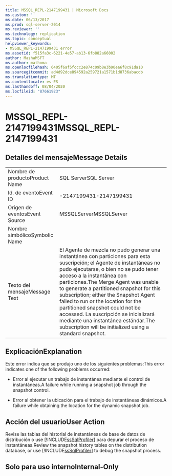 ```yaml
---
title: MSSQL_REPL-2147199431 | Microsoft Docs
ms.custom: ''
ms.date: 06/13/2017
ms.prod: sql-server-2014
ms.reviewer: ''
ms.technology: replication
ms.topic: conceptual
helpviewer_keywords:
- MSSQL_REPL-2147199431 error
ms.assetid: f515fa3c-6221-4e57-ab13-6fb882a66002
author: MashaMSFT
ms.author: mathoma
ms.openlocfilehash: 6405f6af5fccc2e874c09b8e3b90ea6f8c91da10
ms.sourcegitcommit: ad4d92dce894592a259721a1571b1d8736abacdb
ms.translationtype: MT
ms.contentlocale: es-ES
ms.lasthandoff: 08/04/2020
ms.locfileid: "87661923"
---
```

# <a name="mssql_repl-2147199431"></a><span data-ttu-id="03c52-102">MSSQL_REPL-2147199431</span><span class="sxs-lookup"><span data-stu-id="03c52-102">MSSQL_REPL-2147199431</span></span>
    
## <a name="message-details"></a><span data-ttu-id="03c52-103">Detalles del mensaje</span><span class="sxs-lookup"><span data-stu-id="03c52-103">Message Details</span></span>  
  
|||  
|-|-|  
|<span data-ttu-id="03c52-104">Nombre de producto</span><span class="sxs-lookup"><span data-stu-id="03c52-104">Product Name</span></span>|<span data-ttu-id="03c52-105">SQL Server</span><span class="sxs-lookup"><span data-stu-id="03c52-105">SQL Server</span></span>|  
|<span data-ttu-id="03c52-106">Id. de evento</span><span class="sxs-lookup"><span data-stu-id="03c52-106">Event ID</span></span>|<span data-ttu-id="03c52-107">-2147199431</span><span class="sxs-lookup"><span data-stu-id="03c52-107">-2147199431</span></span>|  
|<span data-ttu-id="03c52-108">Origen de eventos</span><span class="sxs-lookup"><span data-stu-id="03c52-108">Event Source</span></span>|<span data-ttu-id="03c52-109">MSSQLServer</span><span class="sxs-lookup"><span data-stu-id="03c52-109">MSSQLServer</span></span>|  
|<span data-ttu-id="03c52-110">Nombre simbólico</span><span class="sxs-lookup"><span data-stu-id="03c52-110">Symbolic Name</span></span>||  
|<span data-ttu-id="03c52-111">Texto del mensaje</span><span class="sxs-lookup"><span data-stu-id="03c52-111">Message Text</span></span>|<span data-ttu-id="03c52-112">El Agente de mezcla no pudo generar una instantánea con particiones para esta suscripción; el Agente de instantáneas no pudo ejecutarse, o bien no se pudo tener acceso a la instantánea con particiones.</span><span class="sxs-lookup"><span data-stu-id="03c52-112">The Merge Agent was unable to generate a partitioned snapshot for this subscription; either the Snapshot Agent failed to run or the location for the partitioned snapshot could not be accessed.</span></span> <span data-ttu-id="03c52-113">La suscripción se inicializará mediante una instantánea estándar.</span><span class="sxs-lookup"><span data-stu-id="03c52-113">The subscription will be initialized using a standard snapshot.</span></span>|  
  
## <a name="explanation"></a><span data-ttu-id="03c52-114">Explicación</span><span class="sxs-lookup"><span data-stu-id="03c52-114">Explanation</span></span>  
 <span data-ttu-id="03c52-115">Este error indica que se produjo uno de los siguientes problemas:</span><span class="sxs-lookup"><span data-stu-id="03c52-115">This error indicates one of the following problems occurred:</span></span>  
  
-   <span data-ttu-id="03c52-116">Error al ejecutar un trabajo de instantánea mediante el control de instantáneas.</span><span class="sxs-lookup"><span data-stu-id="03c52-116">A failure while running a snapshot job through the snapshot control.</span></span>  
  
-   <span data-ttu-id="03c52-117">Error al obtener la ubicación para el trabajo de instantáneas dinámicos.</span><span class="sxs-lookup"><span data-stu-id="03c52-117">A failure while obtaining the location for the dynamic snapshot job.</span></span>  
  
## <a name="user-action"></a><span data-ttu-id="03c52-118">Acción del usuario</span><span class="sxs-lookup"><span data-stu-id="03c52-118">User Action</span></span>  
 <span data-ttu-id="03c52-119">Revise las tablas del historial de instantáneas de base de datos de distribución o use [!INCLUDE[ssSqlProfiler](../../includes/sssqlprofiler-md.md)] para depurar el proceso de instantáneas.</span><span class="sxs-lookup"><span data-stu-id="03c52-119">Review the snapshot history tables on the distribution database, or use [!INCLUDE[ssSqlProfiler](../../includes/sssqlprofiler-md.md)] to debug the snapshot process.</span></span>  
  
## <a name="internal-only"></a><span data-ttu-id="03c52-120">Solo para uso interno</span><span class="sxs-lookup"><span data-stu-id="03c52-120">Internal-Only</span></span>  
  
